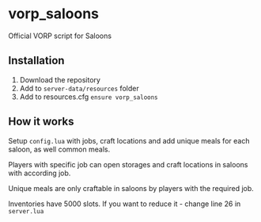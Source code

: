# vorp_saloons
Official VORP script for Saloons

## Installation
1. Download the repository
2. Add to `server-data/resources` folder
3. Add to resources.cfg `ensure vorp_saloons`

## How it works
Setup `config.lua` with jobs, craft locations and add unique meals for each saloon, as well common meals.

Players with specific job can open storages and craft locations in saloons with according job.

Unique meals are only craftable in saloons by players with the required job.

Inventories have 5000 slots. If you want to reduce it - change line 26 in `server.lua`

